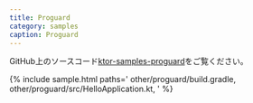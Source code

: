 ```yaml
---
title: Proguard
category: samples
caption: Proguard
---
```


GitHub上のソースコード[ktor-samples-proguard](https://github.com/ktorio/ktor-samples/tree/master/other/proguard)をご覧ください。

{% include sample.html paths='
    other/proguard/build.gradle,
    other/proguard/src/HelloApplication.kt,
' %}
